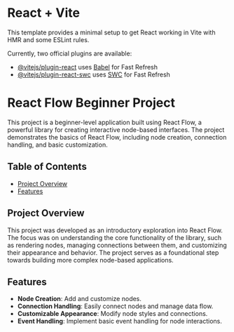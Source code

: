 # React + Vite

This template provides a minimal setup to get React working in Vite with HMR and some ESLint rules.

Currently, two official plugins are available:

- [@vitejs/plugin-react](https://github.com/vitejs/vite-plugin-react/blob/main/packages/plugin-react/README.md) uses [Babel](https://babeljs.io/) for Fast Refresh
- [@vitejs/plugin-react-swc](https://github.com/vitejs/vite-plugin-react-swc) uses [SWC](https://swc.rs/) for Fast Refresh

# React Flow Beginner Project

This project is a beginner-level application built using React Flow, a powerful library for creating interactive node-based interfaces. The project demonstrates the basics of React Flow, including node creation, connection handling, and basic customization.

## Table of Contents
- [Project Overview](#project-overview)
- [Features](#features)


## Project Overview
This project was developed as an introductory exploration into React Flow. The focus was on understanding the core functionality of the library, such as rendering nodes, managing connections between them, and customizing their appearance and behavior. The project serves as a foundational step towards building more complex node-based applications.

## Features
- **Node Creation**: Add and customize nodes.
- **Connection Handling**: Easily connect nodes and manage data flow.
- **Customizable Appearance**: Modify node styles and connections.
- **Event Handling**: Implement basic event handling for node interactions.


